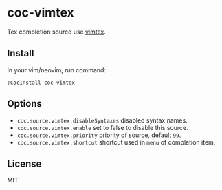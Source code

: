 # coc-vimtex

Tex completion source use [vimtex](https://github.com/lervag/vimtex).

## Install

In your vim/neovim, run command:

```
:CocInstall coc-vimtex
```

## Options

- `coc.source.vimtex.disableSyntaxes` disabled syntax names.
- `coc.source.vimtex.enable` set to false to disable this source.
- `coc.source.vimtex.priority` priority of source, default `99`.
- `coc.source.vimtex.shortcut` shortcut used in `menu` of completion item.

## License

MIT
